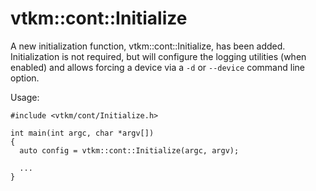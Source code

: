 # vtkm::cont::Initialize

A new initialization function, vtkm::cont::Initialize, has been added.
Initialization is not required, but will configure the logging utilities (when
enabled) and allows forcing a device via a `-d` or `--device` command line
option.


Usage:

```
#include <vtkm/cont/Initialize.h>

int main(int argc, char *argv[])
{
  auto config = vtkm::cont::Initialize(argc, argv);

  ...
}
```

